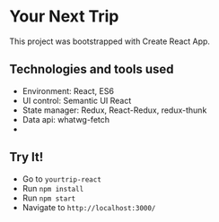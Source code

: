 # Your Next Trip

This project was bootstrapped with Create React App.

## Technologies and tools used

* Environment: React, ES6
* UI control: Semantic UI React
* State manager: Redux, React-Redux, redux-thunk
* Data api: whatwg-fetch
* 

## Try It!

* Go to `yourtrip-react`
* Run `npm install`
* Run `npm start`
* Navigate to `http://localhost:3000/`